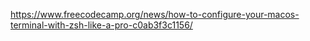 https://www.freecodecamp.org/news/how-to-configure-your-macos-terminal-with-zsh-like-a-pro-c0ab3f3c1156/
